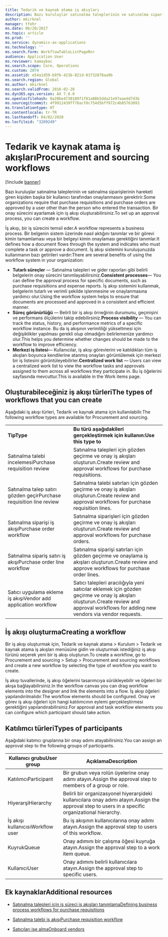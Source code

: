 ```yaml
---
title: Tedarik ve kaynak atama iş akışları
description: Bazı kuruluşlar satınalma taleplerinin ve satınalma siparişlerinin hareketi giren kişiden başka bir kullanıcı tarafından onaylanmasını gerektirir. Bir onay sürecini ayarlamak için iş akışı oluşturabilirsiniz.
author: mkirknel
manager: tfehr
ms.date: 06/20/2017
ms.topic: article
ms.prod: ''
ms.service: dynamics-ax-applications
ms.technology: ''
ms.search.form: WorkflowTableListPageRnr
audience: Application User
ms.reviewer: kamaybac
ms.search.scope: Core, Operations
ms.custom: 2074
ms.assetid: e54a1d59-b9fb-421b-821d-01f32878aa9b
ms.search.region: Global
ms.author: mkirknel
ms.search.validFrom: 2016-02-28
ms.dyn365.ops.version: AX 7.0.0
ms.openlocfilehash: 0a20be4730189f1f81a08b5dda21e97aaedd7d3b
ms.sourcegitcommit: 4f9912439ff78acf0c754d5bff972c4b85763093
ms.translationtype: HT
ms.contentlocale: tr-TR
ms.lasthandoff: 04/02/2020
ms.locfileid: "3209249"
---
```

# <a name="procurement-and-sourcing-workflows"></a><span data-ttu-id="1a87f-104">Tedarik ve kaynak atama iş akışları</span><span class="sxs-lookup"><span data-stu-id="1a87f-104">Procurement and sourcing workflows</span></span>

[!include [banner](../includes/banner.md)]

<span data-ttu-id="1a87f-105">Bazı kuruluşlar satınalma taleplerinin ve satınalma siparişlerinin hareketi giren kişiden başka bir kullanıcı tarafından onaylanmasını gerektirir.</span><span class="sxs-lookup"><span data-stu-id="1a87f-105">Some organizations require that purchase requisitions and purchase orders are approved by a user other than the person who entered the transaction.</span></span> <span data-ttu-id="1a87f-106">Bir onay sürecini ayarlamak için iş akışı oluşturabilirsiniz.</span><span class="sxs-lookup"><span data-stu-id="1a87f-106">To set up an approval process, you can create a workflow.</span></span>

<span data-ttu-id="1a87f-107">İş akışı, bir iş sürecini temsil eder.</span><span class="sxs-lookup"><span data-stu-id="1a87f-107">A workflow represents a business process.</span></span> <span data-ttu-id="1a87f-108">Bir belgenin sistem üzerinde nasıl aktığını tanımlar ve bir görevi kimin tamamlaması veya bir belgeyi kimin onaylaması gerektiğini tanımlar.</span><span class="sxs-lookup"><span data-stu-id="1a87f-108">It defines how a document flows through the system and indicates who must complete a task or approve a document.</span></span> <span data-ttu-id="1a87f-109">İş akışı sistemini kuruluşunuzda kullanmanın bazı getirileri vardır:</span><span class="sxs-lookup"><span data-stu-id="1a87f-109">There are several benefits of using the workflow system in your organization:</span></span>
-   <span data-ttu-id="1a87f-110">**Tutarlı süreçler** — Satınalma talepleri ve gider raporları gibi belirli belgelerin onay sürecini tanımlayabilirsiniz.</span><span class="sxs-lookup"><span data-stu-id="1a87f-110">**Consistent processes**— You can define the approval process for specific documents, such as purchase requisitions and expense reports.</span></span> <span data-ttu-id="1a87f-111">İş akışı sistemini kullanmak, belgelerin tutarlı ve verimli şekilde işlenmesine ve onaylanmasına yardımcı olur.</span><span class="sxs-lookup"><span data-stu-id="1a87f-111">Using the workflow system helps to ensure that documents are processed and approved in a consistent and efficient manner.</span></span>
-   <span data-ttu-id="1a87f-112">**Süreç görünürlüğü** — Belirli bir iş akışı örneğinin durumunu, geçmişini ve performans ölçülerini takip edebilirsiniz.</span><span class="sxs-lookup"><span data-stu-id="1a87f-112">**Process visibility** — You can track the status, history, and performance metrics of a specific workflow instance.</span></span> <span data-ttu-id="1a87f-113">Bu da iş akışının verimliliği yükseltmesi için değişiklikler yapılması gerekli olup olmadığını belirlemenize yardımcı olur.</span><span class="sxs-lookup"><span data-stu-id="1a87f-113">This helps you determine whether changes should be made to the workflow to improve efficiency.</span></span>
-   <span data-ttu-id="1a87f-114">**Merkezi iş listesi**— Kullanıcılar, iş akışı görevlerini ve katıldıkları tüm iş akışları boyunca kendilerine atanmış onayları görüntülemek için merkezi bir iş listesini görüntüleyebilirler.</span><span class="sxs-lookup"><span data-stu-id="1a87f-114">**Centralized work list** — Users can view a centralized work list to view the workflow tasks and approvals assigned to them across all workflows they participate in.</span></span> <span data-ttu-id="1a87f-115">Bu iş öğelerini sayfasında mevcuttur.</span><span class="sxs-lookup"><span data-stu-id="1a87f-115">This is available in the Work items page.</span></span>

## <a name="the-types-of-workflows-that-you-can-create"></a><span data-ttu-id="1a87f-116"> Oluşturabileceğiniz iş akışı türleri</span><span class="sxs-lookup"><span data-stu-id="1a87f-116">The types of workflows that you can create</span></span>
<span data-ttu-id="1a87f-117">Aşağıdaki iş akışı türleri, Tedarik ve kaynak atama için kullanılabilir.</span><span class="sxs-lookup"><span data-stu-id="1a87f-117">The following workflow types are available for Procurement and sourcing.</span></span>

|                                  |                                                               |
|----------------------------------|---------------------------------------------------------------|
| <span data-ttu-id="1a87f-118">**Tip**</span><span class="sxs-lookup"><span data-stu-id="1a87f-118">**Type**</span></span>                         | <span data-ttu-id="1a87f-119">**Bu türü aşağıdakileri gerçekleştirmek için kullanın:**</span><span class="sxs-lookup"><span data-stu-id="1a87f-119">**Use this type to**</span></span>                                          |
| <span data-ttu-id="1a87f-120">Satınalma talebi incelemesi</span><span class="sxs-lookup"><span data-stu-id="1a87f-120">Purchase requisition review</span></span>      | <span data-ttu-id="1a87f-121">Satınalma talepleri için gözden geçirme ve onay iş akışları oluşturun.</span><span class="sxs-lookup"><span data-stu-id="1a87f-121">Create review and approval workflows for purchase requisitions.</span></span>            |
| <span data-ttu-id="1a87f-122">Satınalma talep satırı gözden geçir</span><span class="sxs-lookup"><span data-stu-id="1a87f-122">Purchase requisition line review</span></span> | <span data-ttu-id="1a87f-123">Satınalma talebi satırları için gözden geçirme ve onay iş akışları oluşturun.</span><span class="sxs-lookup"><span data-stu-id="1a87f-123">Create review and approval workflows for purchase requisition lines.</span></span>       |
| <span data-ttu-id="1a87f-124">Satınalma siparişi iş akışı</span><span class="sxs-lookup"><span data-stu-id="1a87f-124">Purchase order workflow</span></span>          | <span data-ttu-id="1a87f-125">Satınalma siparişleri için gözden geçirme ve onay iş akışları oluşturun.</span><span class="sxs-lookup"><span data-stu-id="1a87f-125">Create review and approval workflows for purchase orders.</span></span>     |
| <span data-ttu-id="1a87f-126">Satınalma sipariş satırı iş akışı</span><span class="sxs-lookup"><span data-stu-id="1a87f-126">Purchase order line workflow</span></span>     | <span data-ttu-id="1a87f-127">Satınalma siparişi satırları için gözden geçirme ve onaylama iş akışları oluşturun.</span><span class="sxs-lookup"><span data-stu-id="1a87f-127">Create review and approve workflows for purchase order lines.</span></span> |
| <span data-ttu-id="1a87f-128">Satıcı uygulama ekleme iş akışı</span><span class="sxs-lookup"><span data-stu-id="1a87f-128">Vendor add application workflow</span></span>  | <span data-ttu-id="1a87f-129">Satıcı talepleri aracılığıyla yeni satıcılar eklemek için gözden geçirme ve onay iş akışları oluşturun.</span><span class="sxs-lookup"><span data-stu-id="1a87f-129">Create review and approval workflows for adding new vendors via vendor requests.</span></span> |

## <a name="creating-a-workflow"></a><span data-ttu-id="1a87f-130">İş akışı oluşturma</span><span class="sxs-lookup"><span data-stu-id="1a87f-130">Creating a workflow</span></span>

<span data-ttu-id="1a87f-131">Bir iş akışı oluşturmak için, Tedarik ve kaynak atama &gt; Kurulum &gt; Tedarik ve kaynak atama iş akışları menüsüne gidin ve oluşturmak istediğiniz iş akışı türünü seçerek yeni bir iş akışı oluşturun.</span><span class="sxs-lookup"><span data-stu-id="1a87f-131">To create a workflow, go to Procurement and sourcing &gt; Setup &gt; Procurement and sourcing workflows and create a new workflow by selecting the type of workflow you want to create.</span></span>  

<span data-ttu-id="1a87f-132">İş akışı tuvallerinde, iş akışı öğelerini tasarımcıya sürükleyebilir ve öğeleri bir akışa bağlayabilirsiniz.</span><span class="sxs-lookup"><span data-stu-id="1a87f-132">In the workflow canvas you can drag workflow elements into the designer and link the elements into a flow.</span></span> <span data-ttu-id="1a87f-133">İş akışı öğeleri yapılandırılmalıdır.</span><span class="sxs-lookup"><span data-stu-id="1a87f-133">The workflow elements should be configured.</span></span> <span data-ttu-id="1a87f-134">Onay ve görev iş akışı öğeleri için hangi katılımcının eylemi gerçekleştirmesi gerektiğini yapılandırabilirsiniz.</span><span class="sxs-lookup"><span data-stu-id="1a87f-134">For approval and task workflow elements you can configure which participant should take action.</span></span>

## <a name="types-of-participants"></a><span data-ttu-id="1a87f-135"> Katılımcı türleri</span><span class="sxs-lookup"><span data-stu-id="1a87f-135">Types of participants</span></span>

<span data-ttu-id="1a87f-136">Aşağıdaki katımcı gruplarına bir onay adımı atayabilirsiniz.</span><span class="sxs-lookup"><span data-stu-id="1a87f-136">You can assign an approval step to the following groups of participants.</span></span>

| <span data-ttu-id="1a87f-137">Kullanıcı grubu</span><span class="sxs-lookup"><span data-stu-id="1a87f-137">User group</span></span>    | <span data-ttu-id="1a87f-138">Açıklama</span><span class="sxs-lookup"><span data-stu-id="1a87f-138">Description</span></span>                                                               |
|---------------|---------------------------------------------------------------------------|
| <span data-ttu-id="1a87f-139">Katılımcı</span><span class="sxs-lookup"><span data-stu-id="1a87f-139">Participant</span></span>   | <span data-ttu-id="1a87f-140">Bir grubun veya rolün üyelerine onay adımı atayın.</span><span class="sxs-lookup"><span data-stu-id="1a87f-140">Assign the approval step to members of a group or role.</span></span>                   |
| <span data-ttu-id="1a87f-141">Hiyerarşi</span><span class="sxs-lookup"><span data-stu-id="1a87f-141">Hierarchy</span></span>     | <span data-ttu-id="1a87f-142">Belirli bir organizasyonel hiyerarşideki kullanıcılara onay adımı atayın.</span><span class="sxs-lookup"><span data-stu-id="1a87f-142">Assign the approval step to users in a specific organizational hierarchy.</span></span> |
| <span data-ttu-id="1a87f-143">İş akışı kullanıcısı</span><span class="sxs-lookup"><span data-stu-id="1a87f-143">Workflow user</span></span> | <span data-ttu-id="1a87f-144">Bu iş akışının kullanıcılarına onay adımı atayın.</span><span class="sxs-lookup"><span data-stu-id="1a87f-144">Assign the approval step to users of this workflow.</span></span>                       |
| <span data-ttu-id="1a87f-145">Kuyruk</span><span class="sxs-lookup"><span data-stu-id="1a87f-145">Queue</span></span>         | <span data-ttu-id="1a87f-146">Onay adımını bir çalışma öğesi kuyruğa atayın.</span><span class="sxs-lookup"><span data-stu-id="1a87f-146">Assign the approval step to a work item queue.</span></span>                            |
| <span data-ttu-id="1a87f-147">Kullanıcı</span><span class="sxs-lookup"><span data-stu-id="1a87f-147">User</span></span>          | <span data-ttu-id="1a87f-148">Onay adımını belirli kullanıcılara atayın.</span><span class="sxs-lookup"><span data-stu-id="1a87f-148">Assign the approval step to specific users.</span></span>                               |



## <a name="additional-resources"></a><span data-ttu-id="1a87f-149">Ek kaynaklar</span><span class="sxs-lookup"><span data-stu-id="1a87f-149">Additional resources</span></span>

- [<span data-ttu-id="1a87f-150">Satınalma talepleri için iş süreci iş akışları tanımlama</span><span class="sxs-lookup"><span data-stu-id="1a87f-150">Defining business process workflows for purchase requisitions</span></span>](https://mbs.microsoft.com/customersource/Global/AX/learning/documentation/white-papers/Defining_business_process_workflows_for_purchase_requisitions)

- [<span data-ttu-id="1a87f-151">Satınalma talebi iş akışı</span><span class="sxs-lookup"><span data-stu-id="1a87f-151">Purchase requisition workflow</span></span>](purchase-requisitions-workflow.md)

- [<span data-ttu-id="1a87f-152">Satıcıları işe alma</span><span class="sxs-lookup"><span data-stu-id="1a87f-152">Onboard vendors</span></span>](vendor-onboarding.md)

